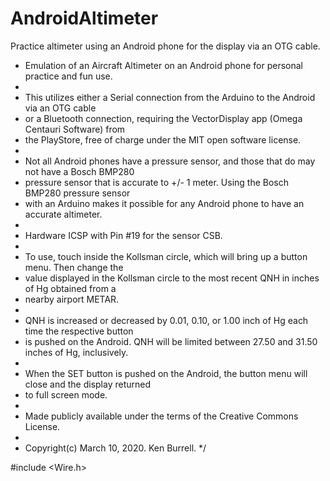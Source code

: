 # AndroidAltimeter
Practice altimeter using an Android phone for the display via an OTG cable.

 *   Emulation of an Aircraft Altimeter on an Android phone for personal practice and fun use.
 *   
 *   This utilizes either a Serial connection from the Arduino to the Android via an OTG cable
 *   or a Bluetooth connection, requiring the VectorDisplay app (Omega Centauri Software) from 
 *   the PlayStore, free of charge under the MIT open software license.
 *   
 *   Not all Android phones have a pressure sensor, and those that do may not have a Bosch BMP280
 *   pressure sensor that is accurate to +/- 1 meter.  Using the Bosch BMP280 pressure sensor
 *   with an Arduino makes it possible for any Android phone to have an accurate altimeter.
 *   
 *  Hardware ICSP with Pin #19 for the sensor CSB.
 *  
 *  To use, touch inside the Kollsman circle, which will bring up a button menu. Then change the
 *  value displayed in the Kollsman circle to the most recent QNH in inches of Hg obtained from a 
 *  nearby airport METAR.
 *  
 *  QNH is increased or decreased by 0.01, 0.10, or 1.00 inch of Hg each time the respective  button
 *  is pushed on the Android.  QNH will be limited between 27.50 and 31.50 inches of Hg, inclusively.
 *  
 *  When the SET button is pushed on the Android, the button menu will close and the display returned
 *  to full screen mode.
 *  
 *  Made publicly available under the terms of the Creative Commons License.
 *  
 *  Copyright(c) March 10, 2020.  Ken Burrell.
 */

#include <Wire.h>

